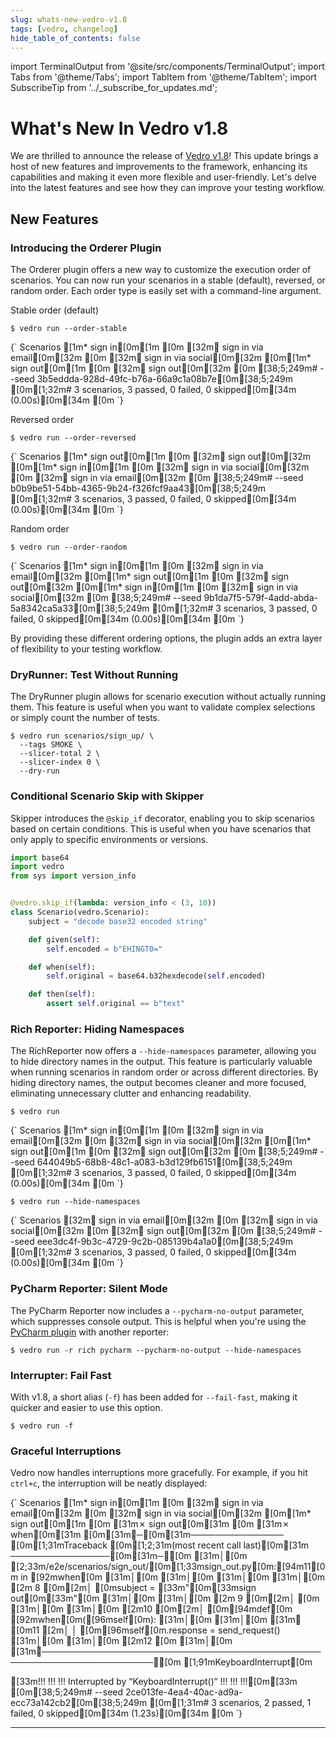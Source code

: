 ```yaml
---
slug: whats-new-vedro-v1.8
tags: [vedro, changelog]
hide_table_of_contents: false
---
```


import TerminalOutput from '@site/src/components/TerminalOutput';
import Tabs from '@theme/Tabs';
import TabItem from '@theme/TabItem';
import SubscribeTip from '../_subscribe_for_updates.md';

# What's New In Vedro v1.8

We are thrilled to announce the release of [Vedro v1.8](https://pypi.org/project/vedro/)! This update brings a host of new features and improvements to the framework, enhancing its capabilities and making it even more flexible and user-friendly. Let's delve into the latest features and see how they can improve your testing workflow.

<!--truncate-->

## New Features

### Introducing the Orderer Plugin

The Orderer plugin offers a new way to customize the execution order of scenarios. You can now run your scenarios in a stable (default), reversed, or random order. Each order type is easily set with a command-line argument.

<Tabs>
  <TabItem value="stable" label="Stable" default>

Stable order (default)

```shell
$ vedro run --order-stable
```

<TerminalOutput>
{`
Scenarios
[1m* sign in[0m[1m
[0m [32m✔ sign in via email[0m[32m
[0m [32m✔ sign in via social[0m[32m
[0m[1m* sign out[0m[1m
[0m [32m✔ sign out[0m[32m
[0m 
[38;5;249m# --seed 3b5eddda-928d-49fc-b76a-66a9c1a08b7e[0m[38;5;249m
[0m[1;32m# 3 scenarios, 3 passed, 0 failed, 0 skipped[0m[34m (0.00s)[0m[34m
[0m
`}
</TerminalOutput>

  </TabItem>
  <TabItem value="reversed" label="Reversed" default>

Reversed order

```shell
$ vedro run --order-reversed
```

<TerminalOutput>
{`
Scenarios
[1m* sign out[0m[1m
[0m [32m✔ sign out[0m[32m
[0m[1m* sign in[0m[1m
[0m [32m✔ sign in via social[0m[32m
[0m [32m✔ sign in via email[0m[32m
[0m 
[38;5;249m# --seed b0b9be51-54bb-4365-9b24-f326fcf9aa43[0m[38;5;249m
[0m[1;32m# 3 scenarios, 3 passed, 0 failed, 0 skipped[0m[34m (0.00s)[0m[34m
[0m
`}
</TerminalOutput>

  </TabItem>
  <TabItem value="random" label="Random" default>

Random order

```shell
$ vedro run --order-random
```

<TerminalOutput>
{`
Scenarios
[1m* sign in[0m[1m
[0m [32m✔ sign in via email[0m[32m
[0m[1m* sign out[0m[1m
[0m [32m✔ sign out[0m[32m
[0m[1m* sign in[0m[1m
[0m [32m✔ sign in via social[0m[32m
[0m 
[38;5;249m# --seed 9b1da7f5-579f-4add-abda-5a8342ca5a33[0m[38;5;249m
[0m[1;32m# 3 scenarios, 3 passed, 0 failed, 0 skipped[0m[34m (0.00s)[0m[34m
[0m
`}
</TerminalOutput>

  </TabItem>
</Tabs>

By providing these different ordering options, the plugin adds an extra layer of flexibility to your testing workflow.

### DryRunner: Test Without Running

The DryRunner plugin allows for scenario execution without actually running them. This feature is useful when you want to validate complex selections or simply count the number of tests.

```shell
$ vedro run scenarios/sign_up/ \
  --tags SMOKE \
  --slicer-total 2 \
  --slicer-index 0 \
  --dry-run
```


### Conditional Scenario Skip with Skipper

Skipper introduces the `@skip_if` decorator, enabling you to skip scenarios based on certain conditions. This is useful when you have scenarios that only apply to specific environments or versions.

```python
import base64
import vedro
from sys import version_info


@vedro.skip_if(lambda: version_info < (3, 10))
class Scenario(vedro.Scenario):
    subject = "decode base32 encoded string"

    def given(self):
        self.encoded = b"EHINGT0="

    def when(self):
        self.original = base64.b32hexdecode(self.encoded)

    def then(self):
        assert self.original == b"text"
```

### Rich Reporter: Hiding Namespaces

The RichReporter now offers a `--hide-namespaces` parameter, allowing you to hide directory names in the output. This feature is particularly valuable when running scenarios in random order or across different directories. By hiding directory names, the output becomes cleaner and more focused, eliminating unnecessary clutter and enhancing readability.

<Tabs>
  <TabItem value="with_namespaces" label="Show Namespaces" default>

```shell
$ vedro run
```

<TerminalOutput>
{`
Scenarios
[1m* sign in[0m[1m
[0m [32m✔ sign in via email[0m[32m
[0m [32m✔ sign in via social[0m[32m
[0m[1m* sign out[0m[1m
[0m [32m✔ sign out[0m[32m
[0m 
[38;5;249m# --seed 644049b5-68b8-48c1-a083-b3d129fb6151[0m[38;5;249m
[0m[1;32m# 3 scenarios, 3 passed, 0 failed, 0 skipped[0m[34m (0.00s)[0m[34m
[0m
`}
</TerminalOutput>

  </TabItem>
  <TabItem value="without_namespaces" label="Hide Namespaces">

```shell
$ vedro run --hide-namespaces
```

<TerminalOutput>
{`
Scenarios
 [32m✔ sign in via email[0m[32m
[0m [32m✔ sign in via social[0m[32m
[0m [32m✔ sign out[0m[32m
[0m 
[38;5;249m# --seed eee3dc4f-9b3c-4729-9c2b-085139b4a1a0[0m[38;5;249m
[0m[1;32m# 3 scenarios, 3 passed, 0 failed, 0 skipped[0m[34m (0.00s)[0m[34m
[0m
`}
</TerminalOutput>

  </TabItem>
</Tabs>

### PyCharm Reporter: Silent Mode

The PyCharm Reporter now includes a `--pycharm-no-output` parameter, which suppresses console output. This is helpful when you're using the [PyCharm plugin](https://plugins.jetbrains.com/plugin/18227-vedro) with another reporter:

```shell
$ vedro run -r rich pycharm --pycharm-no-output --hide-namespaces
```

### Interrupter: Fail Fast

With v1.8, a short alias (`-f`) has been added for `--fail-fast`, making it quicker and easier to use this option.

```shell
$ vedro run -f
```

### Graceful Interruptions

Vedro now handles interruptions more gracefully. For example, if you hit `ctrl+c`, the interruption will be neatly displayed:

<TerminalOutput>
{`
Scenarios
[1m* sign in[0m[1m
[0m [32m✔ sign in via email[0m[32m
[0m [32m✔ sign in via social[0m[32m
[0m[1m* sign out[0m[1m
[0m [31m✗ sign out[0m[31m
[0m   [31m✗ when[0m[31m
[0m[31m╭─[0m[31m─────────────── [0m[1;31mTraceback [0m[1;2;31m(most recent call last)[0m[31m ────────────────[0m[31m─╮[0m
[31m│[0m [2;33m/e2e/scenarios/sign_out/[0m[1;33msign_out.py[0m:[94m11[0m in [92mwhen[0m                     [31m│[0m
[31m│[0m                                                                    [31m│[0m
[31m│[0m   [2m 8 [0m[2m│   [0msubject = [33m"[0m[33msign out[0m[33m"[0m                                      [31m│[0m
[31m│[0m   [2m 9 [0m[2m│   [0m                                                          [31m│[0m
[31m│[0m   [2m10 [0m[2m│   [0m[94mdef[0m [92mwhen[0m([96mself[0m):                                           [31m│[0m
[31m│[0m [31m❱ [0m11 [2m│   │   [0m[96mself[0m.response = send_request()                        [31m│[0m
[31m│[0m   [2m12 [0m                                                              [31m│[0m
[31m╰────────────────────────────────────────────────────────────────────╯[0m
[1;91mKeyboardInterrupt[0m
 
 
[33m!!!                                      !!!
!!! Interrupted by “KeyboardInterrupt()“ !!!
!!!                                      !!![0m[33m
[0m[38;5;249m# --seed 2ce013fe-4ea4-40ac-ad9a-ecc73a142cb2[0m[38;5;249m
[0m[1;31m# 3 scenarios, 2 passed, 1 failed, 0 skipped[0m[34m (1.23s)[0m[34m
[0m
`}
</TerminalOutput>

---

<SubscribeTip />
